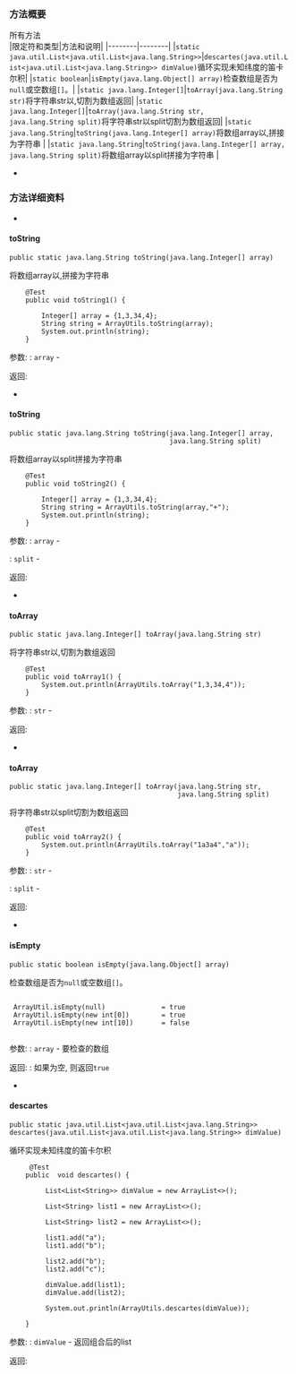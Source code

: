 ### 方法概要 ###

所有方法  
|限定符和类型|方法和说明|
|--------|--------|
|`static java.util.List<java.util.List<java.lang.String>>`|`descartes(java.util.List<java.util.List<java.lang.String>> dimValue)`循环实现未知纬度的笛卡尔积|
|`static boolean`|`isEmpty(java.lang.Object[] array)`检查数组是否为`null`或空数组`[]`。|
|`static java.lang.Integer[]`|`toArray(java.lang.String str)`将字符串str以,切割为数组返回|
|`static java.lang.Integer[]`|`toArray(java.lang.String str,       java.lang.String split)`将字符串str以split切割为数组返回|
|`static java.lang.String`|`toString(java.lang.Integer[] array)`将数组array以,拼接为字符串 |
|`static java.lang.String`|`toString(java.lang.Integer[] array,        java.lang.String split)`将数组array以split拼接为字符串 |


- 
### 方法详细资料 ###

- 
#### toString ####

```
public static java.lang.String toString(java.lang.Integer[] array)
```

将数组array以,拼接为字符串


```
	@Test
	public void toString1() {

		Integer[] array = {1,3,34,4};
		String string = ArrayUtils.toString(array);
		System.out.println(string);
	}
```

参数:
:   `array` - 

返回:


- 
#### toString ####

```
public static java.lang.String toString(java.lang.Integer[] array,
                                        java.lang.String split)
```

将数组array以split拼接为字符串


```
	@Test
	public void toString2() {

		Integer[] array = {1,3,34,4};
		String string = ArrayUtils.toString(array,"+");
		System.out.println(string);
	}
```

参数:
:   `array` - 

:   `split` - 

返回:


- 
#### toArray ####

```
public static java.lang.Integer[] toArray(java.lang.String str)
```

将字符串str以,切割为数组返回

```
	@Test
	public void toArray1() {
		System.out.println(ArrayUtils.toArray("1,3,34,4"));
	}
```

参数:
:   `str` - 

返回:


- 
#### toArray ####

```
public static java.lang.Integer[] toArray(java.lang.String str,
                                          java.lang.String split)
```

将字符串str以split切割为数组返回

```
	@Test
	public void toArray2() {
		System.out.println(ArrayUtils.toArray("1a3a4","a"));
	}
```

参数:
:   `str` - 

:   `split` - 

返回:


- 
#### isEmpty ####

```
public static boolean isEmpty(java.lang.Object[] array)
```

检查数组是否为`null`或空数组`[]`。


```

 ArrayUtil.isEmpty(null)              = true
 ArrayUtil.isEmpty(new int[0])        = true
 ArrayUtil.isEmpty(new int[10])       = false
 
```

参数:
:   `array` - 要检查的数组

返回:
:   如果为空, 则返回`true`


- 
#### descartes ####

```
public static java.util.List<java.util.List<java.lang.String>> descartes(java.util.List<java.util.List<java.lang.String>> dimValue)
```

循环实现未知纬度的笛卡尔积

```
	 @Test
	public  void descartes() {

		 List<List<String>> dimValue = new ArrayList<>();
		 
		 List<String> list1 = new ArrayList<>();
		 
		 List<String> list2 = new ArrayList<>();
		 
		 list1.add("a");
		 list1.add("b");
		 
		 list2.add("b");
		 list2.add("c");
		 
		 dimValue.add(list1);
		 dimValue.add(list2);
		 
		 System.out.println(ArrayUtils.descartes(dimValue));
		
	}
```

参数:
:   `dimValue` - 返回组合后的list

返回: